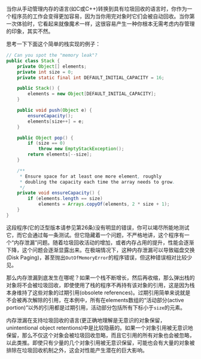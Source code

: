 当你从手动管理内存的语言(如C或C++)转换到具有垃圾回收的语言时，你作为一个程序员的工作会变得更加容易，因为当你用完对象时它们会被自动回收。当你第一次体验时，它看起来就像魔术一样，这很容易产生一种你根本无需考虑内存管理的印象，其实不然。

思考一下下面这个简单的栈实现的例子：  

```java
// Can you spot the "memory leak"?
public class Stack {
    private Object[] elements;
    private int size = 0;
    private static final int DEFAULT_INITIAL_CAPACITY = 16;

    public Stack() {
        elements = new Object[DEFAULT_INITIAL_CAPACITY];
    }

    public void push(Object e) {
        ensureCapacity();
        elements[size++] = e;
    }

    public Object pop() {
        if (size == 0)
            throw new EmptyStackException();
        return elements[--size];
    }

    /**
     * Ensure space for at least one more element, roughly
     * doubling the capacity each time the array needs to grow.
     */
    private void ensureCapacity() {
        if (elements.length == size)
            elements = Arrays.copyOf(elements, 2 * size + 1);
    }
}
```

这段程序(它的泛型版本请参见第26条)没有明显的错误，你可以竭尽所能地测试它，而它会通过每一条测试。但它隐藏着一个问题，不严格地讲，这个程序有一个“内存泄漏”问题。随着垃圾回收活动的增加，或者内存占用的提升，性能会逐渐下降，这个问题会逐渐显露出来。在极端情况下，这种内存泄漏可以导致磁盘交换(Disk Paging)，甚至抛出`OutOfMemoryError`的程序错误，但这种错误相对比较少见。

那么内存泄漏到底发生在哪呢？如果一个栈不断增长，然后再收缩，那么弹出栈的对象将不会被垃圾回收，即使使用了栈的程序不再持有该对象的引用，这是因为栈本身维持了这些对象的过期引用(obsolete references)。过期引用简单来说就是不会被再次解除的引用，在本例中，所有在elements数组的“活动部分(active portion)”以外的引用都是过期引用，活动部分包括所有下标小于`size`的元素。

内存泄漏在支持垃圾回收的语言(更正确地理解是无意识的对象保留，unintentional object retentions)中是比较隐蔽的。如果一个对象引用被无意识地保留，那么不仅这个对象会被垃圾回收忽略，而且它引用的所有对象也会被忽略，以此类推。即使只有少量的几个对象引用被无意识保留，可能也会有大量的对象被排除在垃圾回收机制之外，这会对性能产生潜在的巨大影响。

